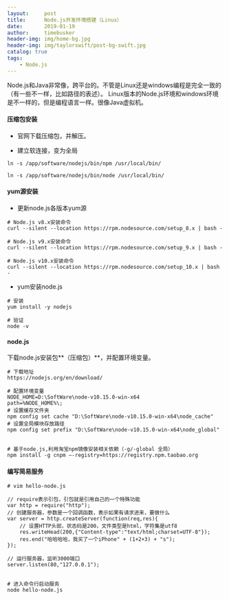 ```yaml
---
layout:     post
title:      Node.js开发环境搭建（Linux）
date:       2019-01-19
author:     timebusker
header-img: img/home-bg.jpg
header-img: img/taylorswift/post-bg-swift.jpg
catalog: true
tags:
    - Node.js
---
```


Node.js和Java非常像，跨平台的。不管是Linux还是windows编程是完全一致的（有一些不一样，比如路径的表述）。
Linux版本的Node.js环境和windows环境是不一样的，但是编程语言一样。很像Java虚拟机。

#### 压缩包安装

- 官网下载压缩包，并解压。

- 建立软连接，变为全局

```
ln -s /app/software/nodejs/bin/npm /usr/local/bin/ 

ln -s /app/software/nodejs/bin/node /usr/local/bin/
```


#### yum源安装

- 更新node.js各版本yum源

```
# Node.js v8.x安装命令
curl --silent --location https://rpm.nodesource.com/setup_8.x | bash -

# Node.js v9.x安装命令
curl --silent --location https://rpm.nodesource.com/setup_9.x | bash -

# Node.js v10.x安装命令
curl --silent --location https://rpm.nodesource.com/setup_10.x | bash -
```

- yum安装node.js

```
# 安装
yum install -y nodejs

# 验证
node -v
```

#### node.js
下载node.js安装包**（压缩包）**，并配置环境变量。

```
# 下载地址
https://nodejs.org/en/download/

# 配置环境变量
NODE_HOME=D:\SoftWare\node-v10.15.0-win-x64
path=%NODE_HOME%\;	
# 设置缓存文件夹
npm config set cache "D:\SoftWare\node-v10.15.0-win-x64\node_cache"
# 设置全局模块存放路径
npm config set prefix "D:\SoftWare\node-v10.15.0-win-x64\node_global"


# 基于node.js,利用淘宝npm镜像安装相关依赖（-g/-global 全局）
npm install -g cnpm –-registry=https://registry.npm.taobao.org
```

#### 编写简易服务

```
# vim hello-node.js

// require表示引包，引包就是引用自己的一个特殊功能
var http = require("http");
// 创建服务器，参数是一个回调函数，表示如果有请求进来，要做什么
var server = http.createServer(function(req,res){
	// 设置HTTP头部，状态码是200，文件类型是html，字符集是utf8
	res.writeHead(200,{"Content-type":"text/html;charset=UTF-8"});
	res.end("哈哈哈哈，我买了一个iPhone" + (1+2+3) + "s");
});

// 运行服务器，监听3000端口
server.listen(80,"127.0.0.1");


# 进入命令行启动服务
node hello-node.js
```